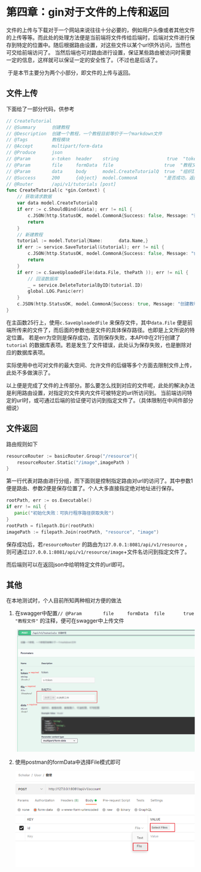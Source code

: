 # 第四章：gin对于文件的上传和返回

​	文件的上传与下载对于一个网站来说往往十分必要的，例如用户头像或者其他文件的上传等等。而此处的处理方法便是当前端将文件传给后端时，后端对文件进行保存到特定的位置中。随后根据路由设置，对这些文件以某个url供外访问，当然也可交给前端访问了。 当然后端也可对路由进行设置，保证某些路由被访问时需要一定的信息，这样就可以保证一定的安全性了。（不过也是后话了。

​	于是本节主要分为两个小部分，即文件的上传与返回。



## 文件上传

下面给了一部分代码，供参考

```go
// CreateTutorial
// @Summary      创建教程
// @Description  创建一个教程，一个教程目前等价于一个markdown文件
// @Tags         教程模块
// @Accept       multipart/form-data
// @Produce      json
// @Param        x-token  header    string                  true  "token"
// @Param        file     formData  file                   true  "教程文件"
// @Param        data     body      model.CreateTutorialQ  true  "组织ID，教程名称，教程简介，可读权限，可写权限"
// @Success      200      {object}  model.CommonA          "是否成功，返回信息"
// @Router       /api/v1/tutorials [post]
func CreateTutorial(c *gin.Context) {
	// 获取请求数据
	var data model.CreateTutorialQ
	if err := c.ShouldBind(&data); err != nil {
		c.JSON(http.StatusOK, model.CommonA{Success: false, Message: "请求参数非法"})
		return
	}
	// 新建教程
	tutorial := model.Tutorial{Name:      data.Name,}
	if err := service.SaveTutorial(&tutorial); err != nil {
		c.JSON(http.StatusOK, model.CommonA{Success: false, Message: "创建教程失败"})
		return
	}
    if err := c.SaveUploadedFile(data.File, thePath )); err != nil {
		// 回滚数据库
		_ = service.DeleteTutorialByID(tutorial.ID)
		global.LOG.Panic(err)
	}
	c.JSON(http.StatusOK, model.CommonA{Success: true, Message: "创建教程成功"})
}
```



在主函数25行上，使用`c.SaveUploadedFile` 来保存文件，其中`data.File` 便是前端所传来的文件了，而后面的参数也是文件的具体保存路径。也即是上文所说的特定位置。 若是err为空则是保存成功，否则保存失败，本API中在21行创建了`tutorial` 的数据库表项。若是发生了文件错误，此处认为保存失败，也是删除对应的数据库表项。



实际使用中也可对文件的最大空间、允许文件的后缀等多个方面去限制文件上传，此处不多做演示了。

以上便是完成了文件的上传部分。那么要怎么找到对应的文件呢，此处的解决办法是利用路由设置，对指定的文件夹内文件可被特定的url所访问到。 当前端访问特定的url时，或可通过后端的验证便可访问到指定文件了。（具体限制在中间件部分细说）



## 文件返回

路由规则如下

```go
resourceRouter := basicRouter.Group("/resource"){
    resourceRouter.Static("/image",imagePath )
}
```

第一行代表对路由进行分组，而下面则是控制指定路由对url的访问了。其中参数1便是路由、参数2便是保存位置了。个人大多直接指定绝对地址进行保存。

```go
rootPath, err := os.Executable()
if err != nil {
   panic("初始化失败：可执行程序路径获取失败")
}
rootPath = filepath.Dir(rootPath)
imagePath := filepath.Join(rootPath, "resource", "image")
```

保存成功后，若`resourceRouter` 的路由为`127.0.0.1:8081/api/v1/resource` ，则可通过`127.0.0.1:8081/api/v1/resource/image`+文件名访问到指定文件了。

而后端则可以在返回json中给明特定文件的url即可。



## 其他

在本地测试时，个人目前所知两种相对方便的做法

1. 在swagger中配置`// @Param        file     formData  file       true  "教程文件"` 的注释，便可在swagger中上传文件

   ![image-20220425211806985](img/p4-upload-file/image-20220425211806985.png)

2. 使用postman的formData中选择File模式即可

   ![image-20220425211641539](img/p4-upload-file/image-20220425211641539.png)



